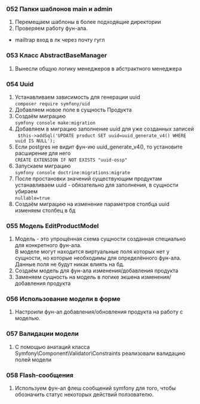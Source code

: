 
### 052 Папки шаблонов main и admin
1. Перемещаем шаблоны в более подходящие директории
2. Проверяем работу фун-ала.
- mailtrap вход в лк через почту гугл

### 053 Класс AbstractBaseManager
1. Вынесли общую логику менеджеров в абстрактного менеджера

### 054 Uuid  
1. Устанавливаем зависимость для генерации uuid  
`composer require symfony/uid`  
2. Добавляем новое поле в сущность Продукта  
3. Создаём миграцию  
`symfony console make:migration`  
4. Добавляем в миграцию заполнение uuid для уже созданных записей  
` $this->addSql('UPDATE product SET uuid=uuid_generate_v4() WHERE uuid IS NULL');`  
5. Если postgres не видит фун-ию uuid_generate_v4(), то установите расширение для него  
`CREATE EXTENSION IF NOT EXISTS "uuid-ossp"`  
6. Запускаем миграцию  
`symfony console doctrine:migrations:migrate`  
7. После простановки значений существующим продуктам устанавливаем uuid - обязательно для заполнения, в сущности убираем  
`nullable=true`  
8. Создаём миграцию на изменение параметров столбца uuid изменяем столбец в бд


### 055 Модель EditProductModel
1. Модель - это упрощённая схема сущности созданная специально для конкретного фун-ала.  
В моделе могут находится виртуальные поля которых нет у сущности, но которые необходимы для определённого фун-ала.  
Данные поля не будут никак влиять на бд.  
2. Создаём модель для фун-ала изменения/добавления продукта  
3. Заменяем сущность на модель в логике экшена изменения/добавления продукта  


### 056 Использование модели в форме
1. Настроили фун-ал добавления/обновления продукта на работу с моделью.

### 057 Валидации модели
1. С помощью анатаций класса Symfony\Component\Validator\Constraints реализовали валидацию полей модели


### 058 Flash-сообщения
1. Используем фун-ал флеш сообщений symfony для того, чтобы обозначить статус некоторых действий ползователю.


